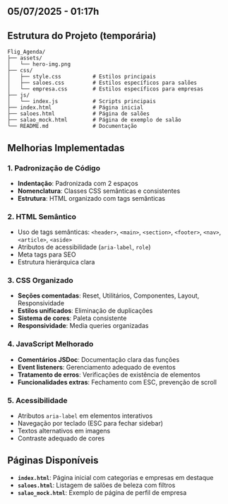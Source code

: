 ## 05/07/2025 - 01:17h

## Estrutura do Projeto (temporária)
```
Flig_Agenda/
├── assets/
│   └── hero-img.png
├── css/
│   ├── style.css          # Estilos principais
│   ├── saloes.css         # Estilos específicos para salões
│   └── empresa.css        # Estilos específicos para empresas
├── js/
│   └── index.js           # Scripts principais
├── index.html             # Página inicial
├── saloes.html            # Página de salões
├── salao_mock.html        # Página de exemplo de salão
└── README.md              # Documentação
```

## Melhorias Implementadas

### 1. Padronização de Código
- **Indentação**: Padronizada com 2 espaços
- **Nomenclatura**: Classes CSS semânticas e consistentes
- **Estrutura**: HTML organizado com tags semânticas

### 2. HTML Semântico
- Uso de tags semânticas: `<header>`, `<main>`, `<section>`, `<footer>`, `<nav>`, `<article>`, `<aside>`
- Atributos de acessibilidade (`aria-label`, `role`)
- Meta tags para SEO
- Estrutura hierárquica clara

### 3. CSS Organizado
- **Seções comentadas**: Reset, Utilitários, Componentes, Layout, Responsividade
- **Estilos unificados**: Eliminação de duplicações
- **Sistema de cores**: Paleta consistente
- **Responsividade**: Media queries organizadas

### 4. JavaScript Melhorado
- **Comentários JSDoc**: Documentação clara das funções
- **Event listeners**: Gerenciamento adequado de eventos
- **Tratamento de erros**: Verificações de existência de elementos
- **Funcionalidades extras**: Fechamento com ESC, prevenção de scroll

### 5. Acessibilidade
- Atributos `aria-label` em elementos interativos
- Navegação por teclado (ESC para fechar sidebar)
- Textos alternativos em imagens
- Contraste adequado de cores

## Páginas Disponíveis

- **`index.html`**: Página inicial com categorias e empresas em destaque
- **`saloes.html`**: Listagem de salões de beleza com filtros
- **`salao_mock.html`**: Exemplo de página de perfil de empresa

